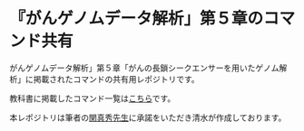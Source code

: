 # 『がんゲノムデータ解析」第５章のコマンド共有
がんゲノムデータ解析」第５章「がんの長鎖シークエンサーを用いたゲノム解析」に掲載されたコマンドの共有用レポジトリです。

教科書に掲載したコマンド一覧は[こちら](main.txt)です。


本レポジトリは筆者の[関真秀先生](https://www.u-tokyo.ac.jp/focus/ja/people/k0001_01986.html)に承諾をいただき清水が作成しております。
